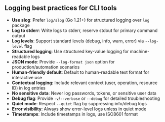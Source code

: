 ## Logging best practices for CLI tools

- **Use slog**: Prefer `log/slog` (Go 1.21+) for structured logging over `log` package
- **Log to stderr**: Write logs to stderr, reserve stdout for primary command output
- **Log levels**: Support standard levels (debug, info, warn, error) via `--log-level` flag
- **Structured logging**: Use structured key-value logging for machine-readable logs
- **JSON mode**: Provide `--log-format json` option for production/automation scenarios
- **Human-friendly default**: Default to human-readable text format for interactive use
- **Contextual logging**: Include relevant context (user, operation, resource ID) in log entries
- **No sensitive data**: Never log passwords, tokens, or sensitive user data
- **Debug flag**: Provide `-v`/`--verbose` or `--debug` for detailed troubleshooting
- **Quiet mode**: Respect `--quiet` flag by suppressing info/debug logs
- **Error visibility**: Always show error-level logs unless in quiet mode
- **Timestamps**: Include timestamps in logs, use ISO8601 format
